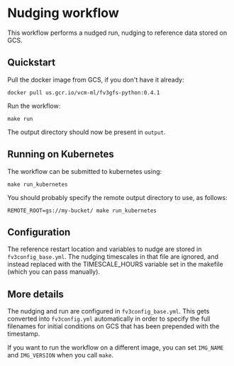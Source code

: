 Nudging workflow
================

This workflow performs a nudged run, nudging to reference data stored on GCS.

Quickstart
----------

Pull the docker image from GCS, if you don't have it already:

    docker pull us.gcr.io/vcm-ml/fv3gfs-python:0.4.1

Run the workflow:

    make run

The output directory should now be present in `output`.


Running on Kubernetes
---------------------

The workflow can be submitted to kubernetes using:

    make run_kubernetes

You should probably specify the remote output directory to use, as follows:

    REMOTE_ROOT=gs://my-bucket/ make run_kubernetes


Configuration
-------------

The reference restart location and variables to nudge are stored in `fv3config_base.yml`.
The nudging timescales in that file are ignored, and instead replaced with the
TIMESCALE_HOURS variable set in the makefile (which you can pass manually).

More details
------------

The nudging and run are configured in `fv3config_base.yml`. This gets converted into
`fv3config.yml` automatically in order to specify the full filenames for initial
conditions on GCS that has been prepended with the timestamp.

If you want to run the workflow on a different image, you can set `IMG_NAME` and `IMG_VERSION` when you call `make`.
